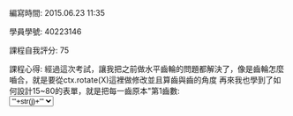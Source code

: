 編寫時間: 2015.06.23 11:35

學員學號: 40223146

課程自我評分: 75

課程心得: 經過這次考試，讓我把之前做水平齒輪的問題都解決了，像是齒輪怎麼嚙合，就是要從ctx.rotate(X)這裡做修改並且算齒與齒的角度
再來我也學到了如何設計15~80的表單，就是把每一齒原本"第1齒數:<br /><select name="z">"這裡後面加上" '''for j in range(15,81):outstring+=''' <option value="'''+str(j)+'''">'''+str(j)+'''</option>'''outstring+='''"
這樣就可以讓我的網頁上顯示出15~80的表單了
雖然這次改垂直，但基本上我知道了XY座標加上齒輪的角度，垂直的也可以弄出來!
